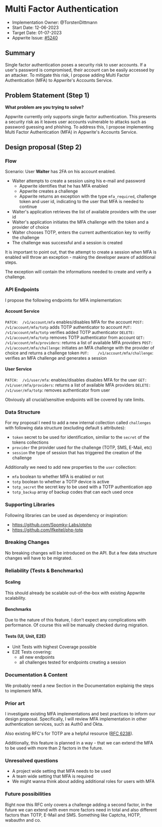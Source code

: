 # Multi Factor Authentication

- Implementation Owner: @TorstenDittmann
- Start Date: 12-06-2023
- Target Date: 01-07-2023
- Appwrite Issue: [#5240](https://github.com/appwrite/appwrite/issues/5240)

## Summary

[summary]: #summary

Single factor authentication poses a security risk to user accounts. If a user's password is compromised, their account can be easily accessed by an attacker. To mitigate this risk, I propose adding Multi Factor Authentication (MFA) to Appwrite's Accounts Service.

## Problem Statement (Step 1)

[problem-statement]: #problem-statement

**What problem are you trying to solve?**

Appwrite currently only supports single factor authentication. This presents a security risk as it leaves user accounts vulnerable to attacks such as password guessing and phishing. To address this, I propose implementing Multi Factor Authentication (MFA) in Appwrite's Accounts Service.

## Design proposal (Step 2)

[design-proposal]: #design-proposal

### Flow

Scenario: User **Walter** has 2FA on his account enabled.

- Walter attempts to create a session using his e-mail and password
  - Appwrite identifies that he has MFA enabled
  - Appwrite creates a challenge
  - Appwrite returns an exception with the type `mfa_required`, challenge token and user id, indicating to the user that MFA is needed to continue
- Walter's application retrieves the list of available providers with the user id
- Walter's application initiates the MFA challenge with the token and a provider of choice
- Walter chooses TOTP, enters the current authentication key to verifiy the challenge
- The challenge was successful and a session is created

It is important to point out, that the attempt to create a session when MFA is enabled will throw an exception - making the developer aware of additional steps.

The exception will contain the informations needed to create and verify a challenge.

### API Endpoints

I propose the following endpoints for MFA implementation:

#### Account Service
`PATCH:  /v1/account/mfa` enables/disables MFA for the account
`POST:   /v1/account/mfa/totp` adds TOTP authenticator to account
`PUT:    /v1/account/mfa/totp` verifies added TOTP authenticator
`DELETE: /v1/account/mfa/totp` removes TOTP authenticator from account
`GET:    /v1/account/mfa/providers`: returns a list of available MFA providers
`POST:   /v1/account/mfa/challenge`: initiates an MFA challenge with the provider of choice and returns a challenge token
`PUT:    /v1/account/mfa/challenge`: verifies an MFA challenge and generates a session

#### User Service
`PATCH:  /v1/user/mfa`: enables/disables disables MFA for the user
`GET:    /v1/user/mfa/providers`: returns a list of available MFA providers
`DELETE: /v1/user/mfa/totp`: removes authenticator from user

Obviously all crucial/sensitive endpoints will be covered by rate limits.

### Data Structure

For my proposal I need to add a new internal collection called `challenges` with following data structure (excluding default `$` attributes):
- `token` secret to be used for identification, similiar to the `secret` of the tokens collections
- `provider` the provider used for the challenge (TOTP, SMS, E-Mail, etc)
- `session` the type of session that has triggered the creation of the challenge

Additionally we need to add new properties to the `user` collection:
- `mfa` boolean to whether MFA is enabled or not
- `totp` boolean to whether a TOTP device is active
- `totp_secret` the secret key to be used with a TOTP authentication app
- `totp_backup` array of backup codes that can each used once

### Supporting Libraries

Following libraries can be used as dependency or inspiration:

- https://github.com/Spomky-Labs/otphp
- https://github.com/lfkeitel/php-totp

### Breaking Changes

No breaking changes will be introduced on the API. But a few data structure changes will have to be migrated.

### Reliability (Tests & Benchmarks)

#### Scaling

This should already be scalable out-of-the-box with existing Appwrite scalability.

#### Benchmarks

Due to the nature of this feature, I don't expect any complications with performance. Of course this will be manually checked during migration.

#### Tests (UI, Unit, E2E)

- Unit Tests with highest Coverage possible
- E2E Tests covering:
  - all new endpoints
  - all challenges tested for endpoints creating a session

### Documentation & Content

We probably need a new Section in the Documentation explainig the steps to implement MFA.

### Prior art

[prior-art]: #prior-art

I investigate existing MFA implementations and best practices to inform our design proposal. Specifically, I will review MFA implementation in other authentication services, such as Auth0 and Okta.

Also existing RFC's for TOTP are a helpful resource ([RFC 6238](https://datatracker.ietf.org/doc/html/rfc6238)).

Additionally, this feature is planned in a way - that we can extend the MFA to be used with more than 2 factors in the future.

### Unresolved questions

[unresolved-questions]: #unresolved-questions

- A project wide setting that MFA needs to be used
- A team wide setting that MFA is required
- We might wanna think about adding additional roles for users with MFA

### Future possibilities

[future-possibilities]: #future-possibilities

Right now this RFC only covers a challenge adding a second factor, in the future we can extend with even more factors need in total and also different factors than TOTP, E-Mail and SMS. Something like Captcha, HOTP, wabauthn and co.
